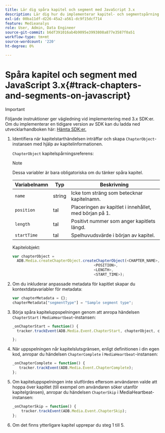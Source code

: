 ```yaml
---
title: Lär dig spåra kapitel och segment med JavaScript 3.x
description: Lär dig hur du implementerar kapitel- och segmentspårning med Media SDK i webbläsarappar (JS).
exl-id: 00ba11df-d226-45a2-a561-dc9f15dcf714
feature: Medieanalys
role: User, Admin, Data Engineer
source-git-commit: b6df391016ab4b9095e3993808a877e3587f0a51
workflow-type: tm+mt
source-wordcount: '220'
ht-degree: 0%

---
```


# Spåra kapitel och segment med JavaScript 3.x{#track-chapters-and-segments-on-javascript}

>[!IMPORTANT]
>
>Följande instruktioner ger vägledning vid implementering med 3.x SDK:er. Om du implementerar en tidigare version av SDK kan du ladda ned utvecklarhandboken här: [Hämta SDK:er.](/help/sdk-implement/download-sdks.md)

1. Identifiera när kapitelstarthändelsen inträffar och skapa `ChapterObject`-instansen med hjälp av kapitelinformationen.

   `ChapterObject` kapitelspårningsreferens:

   >[!NOTE]
   >
   >Dessa variabler är bara obligatoriska om du tänker spåra kapitel.

   | Variabelnamn | Typ | Beskrivning |
   | --- | --- | --- |
   | `name` | string | Icke tom sträng som betecknar kapitelnamn. |
   | `position` | tal | Placeringen av kapitlet i innehållet, med början på 1. |
   | `length` | tal | Positivt nummer som anger kapitlets längd. |
   | `startTime` | tal | Spelhuvudsvärde i början av kapitel. |

   Kapitelobjekt:

   ```js
   var chapterObject =
     ADB.Media.createChapterObject.createChapterObject(<CHAPTER_NAME>,
                                        <POSITION>,
                                        <LENGTH>,
                                        <START_TIME>);
   ```

1. Om du inkluderar anpassade metadata för kapitlet skapar du kontextdatavariabler för metadata:

   ```js
   var chapterMetadata = {};
   chapterMetadata["segmentType"] = "Sample segment type";
   ```

1. Börja spåra kapiteluppspelningen genom att anropa händelsen `ChapterStart` i `MediaHeartbeat`-instansen:

   ```js
   _onChapterStart = function() {
     tracker.trackEvent(ADB.Media.Event.ChapterStart, chapterObject, chapterMetadata);
   
   };
   ```

1. När uppspelningen når kapitelslutsgränsen, enligt definitionen i din egen kod, anropar du händelsen `ChapterComplete` i `MediaHeartbeat`-instansen:

   ```js
   _onChapterComplete = function() {
      tracker.trackEvent(ADB.Media.Event.ChapterComplete);
   };
   ```

1. Om kapiteluppspelningen inte slutfördes eftersom användaren valde att hoppa över kapitlet (till exempel om användaren söker utanför kapitelgränsen), anropar du händelsen `ChapterSkip` i MediaHeartbeat-instansen:

   ```js
   _onChapterSkip = function() {
       tracker.trackEvent(ADB.Media.Event.ChapterSkip);
   };
   ```

1. Om det finns ytterligare kapitel upprepar du steg 1 till 5.

